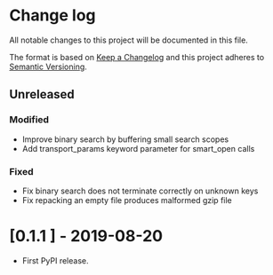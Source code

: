 # Change log

All notable changes to this project will be documented in this file.

The format is based on [Keep a Changelog](http://keepachangelog.com/)
and this project adheres to [Semantic Versioning](http://semver.org/).

## Unreleased

### Modified

- Improve binary search by buffering small search scopes
- Add transport_params keyword parameter for smart_open calls

### Fixed

- Fix binary search does not terminate correctly on unknown keys
- Fix repacking an empty file produces malformed gzip file

# [0.1.1 ] - 2019-08-20

- First PyPI release.
